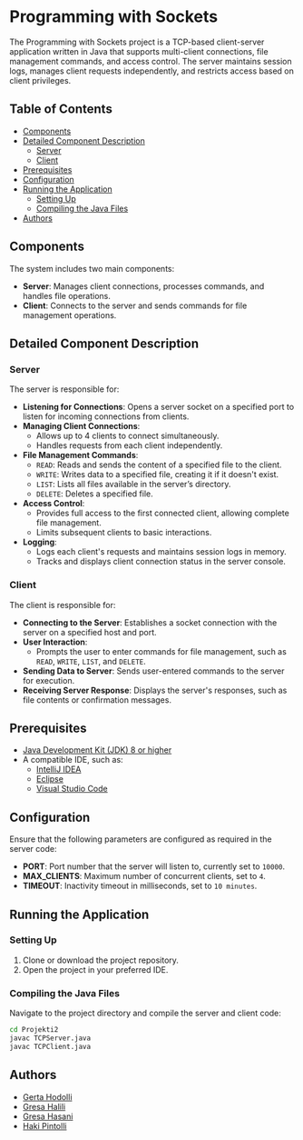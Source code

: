 # Programming with Sockets

The Programming with Sockets project is a TCP-based client-server application written in Java that supports multi-client connections, file management commands, and access control. The server maintains session logs, manages client requests independently, and restricts access based on client privileges.

## Table of Contents
- [Components](#components)
- [Detailed Component Description](#detailed-component-description)
  - [Server](#server)
  - [Client](#client)
- [Prerequisites](#prerequisites)
- [Configuration](#configuration)
- [Running the Application](#running-the-application)
  - [Setting Up](#setting-up)
  - [Compiling the Java Files](#compiling-the-java-files)
- [Authors](#authors)
## Components
The system includes two main components:
- **Server**: Manages client connections, processes commands, and handles file operations.
- **Client**: Connects to the server and sends commands for file management operations.

## Detailed Component Description

### Server
The server is responsible for:
- **Listening for Connections**: Opens a server socket on a specified port to listen for incoming connections from clients.
- **Managing Client Connections**: 
  - Allows up to 4 clients to connect simultaneously.
  - Handles requests from each client independently.
- **File Management Commands**:
  - `READ`: Reads and sends the content of a specified file to the client.
  - `WRITE`: Writes data to a specified file, creating it if it doesn't exist.
  - `LIST`: Lists all files available in the server’s directory.
  - `DELETE`: Deletes a specified file.
- **Access Control**:
  - Provides full access to the first connected client, allowing complete file management.
  - Limits subsequent clients to basic interactions.
- **Logging**: 
  - Logs each client's requests and maintains session logs in memory.
  - Tracks and displays client connection status in the server console.

### Client
The client is responsible for:
- **Connecting to the Server**: Establishes a socket connection with the server on a specified host and port.
- **User Interaction**:
  - Prompts the user to enter commands for file management, such as `READ`, `WRITE`, `LIST`, and `DELETE`.
- **Sending Data to Server**: Sends user-entered commands to the server for execution.
- **Receiving Server Response**: Displays the server's responses, such as file contents or confirmation messages.

## Prerequisites
- [Java Development Kit (JDK) 8 or higher](https://www.oracle.com/java/technologies/javase-downloads.html)
- A compatible IDE, such as:
  - [IntelliJ IDEA](https://www.jetbrains.com/idea/download/)
  - [Eclipse](https://www.eclipse.org/downloads/)
  - [Visual Studio Code](https://code.visualstudio.com/download)

## Configuration
Ensure that the following parameters are configured as required in the server code:
- **PORT**: Port number that the server will listen to, currently set to `10000`.
- **MAX_CLIENTS**: Maximum number of concurrent clients, set to `4`.
- **TIMEOUT**: Inactivity timeout in milliseconds, set to `10 minutes`.

## Running the Application

### Setting Up
1. Clone or download the project repository.
2. Open the project in your preferred IDE.

### Compiling the Java Files
Navigate to the project directory and compile the server and client code:
```bash
cd Projekti2
javac TCPServer.java
javac TCPClient.java
```

## Authors
- [Gerta Hodolli](https://github.com/gertahodolli)
- [Gresa Halili](https://github.com/gr3sa-h1)
- [Gresa Hasani](https://github.com/Gresa-Hasani)
- [Haki Pintolli](https://github.com/HakiPintolli)
